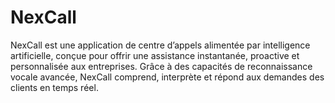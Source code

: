 # NexCall
NexCall est une application de centre d’appels alimentée par intelligence artificielle, conçue pour offrir une assistance instantanée, proactive et personnalisée aux entreprises. Grâce à des capacités de reconnaissance vocale avancée, NexCall comprend, interprète et répond aux demandes des clients en temps réel.
